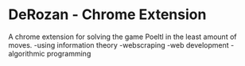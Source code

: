 # DeRozan - Chrome Extension
A chrome extension for solving the game Poeltl in the least amount of moves.
-using information theory
-webscraping
-web development
-algorithmic programming
